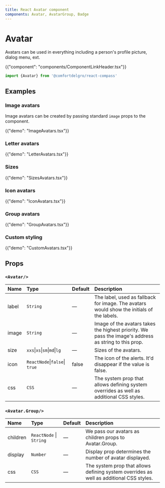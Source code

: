 ```yaml
---
title: React Avatar component
components: Avatar, AvatarGroup, Badge
---
```


# Avatar

<p class="description">Avatars can be used in everything including a person's profile picture, dialog menu, ext.</p>

{{"component": "components/ComponentLinkHeader.tsx"}}

```jsx
import {Avatar} from '@comfortdelgro/react-compass'
```

## Examples

### Image avatars

Image avatars can be created by passing standard `image` props to the component.

{{"demo": "ImageAvatars.tsx"}}

### Letter avatars

{{"demo": "LetterAvatars.tsx"}}

### Sizes

{{"demo": "SizesAvatars.tsx"}}

### Icon avatars

{{"demo": "IconAvatars.tsx"}}

### Group avatars

{{"demo": "GroupAvatars.tsx"}}

### Custom styling

{{"demo": "CustomAvatars.tsx"}}

## Props

### `<Avatar/>`

| Name  | Type                          | Default | Description                                                                                          |
| :---- | :---------------------------- | :------ | :--------------------------------------------------------------------------------------------------- |
| label | `String`                      | —       | The label, used as fallback for image. The avatars would show the initials of the labels.            |
| image | `String `                     | —       | Image of the avatars takes the highest priority. We pass the image's address as string to this prop. |
| size  | `xxs`\|`xs`\|`sm`\|`md`\|`lg` | —       | Sizes of the avatars.                                                                                |
| icon  | `ReactNode`\|`false`\| `true` | false   | The icon of the alerts. It'd disappear if the value is false.                                        |
| css   | `CSS`                         | —       | The system prop that allows defining system overrides as well as additional CSS styles.              |

### `<Avatar.Group/>`

| Name     | Type                    | Default | Description                                                                             |
| :------- | :---------------------- | :------ | :-------------------------------------------------------------------------------------- |
| children | `ReactNode` \| `String` | —       | We pass our avatars as children props to Avatar.Group.                                  |
| display  | `Number`                | —       | Display prop determines the number of avatar displayed.                                 |
| css      | `CSS`                   | —       | The system prop that allows defining system overrides as well as additional CSS styles. |
